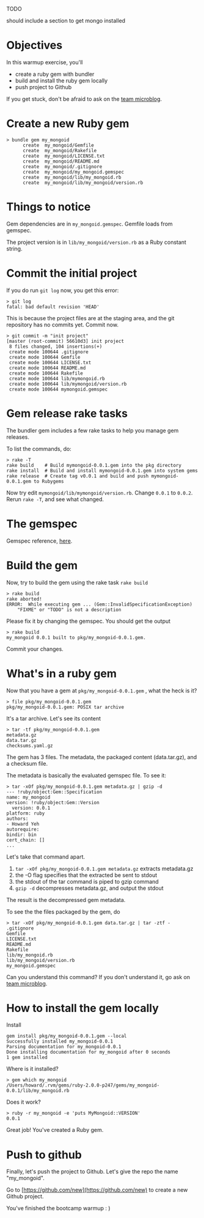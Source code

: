 TODO

should include a section to get mongo installed

# Objectives

In this warmup exercise, you'll

+ create a ruby gem with bundler
+ build and install the ruby gem locally
+ push project to Github

If you get stuck, don't be afraid to ask on the [team microblog](http://rubybootcamp01.wordpress.com/).

# Create a new Ruby gem

```
> bundle gem my_mongoid
      create  my_mongoid/Gemfile
      create  my_mongoid/Rakefile
      create  my_mongoid/LICENSE.txt
      create  my_mongoid/README.md
      create  my_mongoid/.gitignore
      create  my_mongoid/my_mongoid.gemspec
      create  my_mongoid/lib/my_mongoid.rb
      create  my_mongoid/lib/my_mongoid/version.rb
```

# Things to notice

Gem dependencies are in `my_mongoid.gemspec`. Gemfile loads from gemspec.

The project version is in `lib/my_mongoid/version.rb` as a Ruby constant string.

# Commit the initial project

If you do run `git log` now, you get this error:

```
> git log
fatal: bad default revision 'HEAD'
```

This is because the project files are at the staging area, and the git repository has no commits yet. Commit now.

```
> git commit -m "init project"
[master (root-commit) 56610d3] init project
 8 files changed, 104 insertions(+)
 create mode 100644 .gitignore
 create mode 100644 Gemfile
 create mode 100644 LICENSE.txt
 create mode 100644 README.md
 create mode 100644 Rakefile
 create mode 100644 lib/mymongoid.rb
 create mode 100644 lib/mymongoid/version.rb
 create mode 100644 mymongoid.gemspec
```

# Gem release rake tasks

The bundler gem includes a few rake tasks to help you manage gem releases.

To list the commands, do:

```
> rake -T
rake build    # Build mymongoid-0.0.1.gem into the pkg directory
rake install  # Build and install mymongoid-0.0.1.gem into system gems
rake release  # Create tag v0.0.1 and build and push mymongoid-0.0.1.gem to Rubygems
```

Now try edit `mymongoid/lib/mymongoid/version.rb`. Change `0.0.1` to `0.0.2`. Rerun `rake -T`, and see what changed.

# The gemspec

Gemspec reference, [here](http://guides.rubygems.org/specification-reference/).

# Build the gem

Now, try to build the gem using the rake task `rake build`

```
> rake build
rake aborted!
ERROR:  While executing gem ... (Gem::InvalidSpecificationException)
    "FIXME" or "TODO" is not a description
```

Please fix it by changing the gemspec. You should get the output

```
> rake build
my_mongoid 0.0.1 built to pkg/my_mongoid-0.0.1.gem.
```

Commit your changes.

# What's in a ruby gem

Now that you have a gem at `pkg/my_mongoid-0.0.1.gem` , what the heck is it?

```
> file pkg/my_mongoid-0.0.1.gem
pkg/my_mongoid-0.0.1.gem: POSIX tar archive
```

It's a tar archive. Let's see its content

```
> tar -tf pkg/my_mongoid-0.0.1.gem
metadata.gz
data.tar.gz
checksums.yaml.gz
```

The gem has 3 files. The metadata, the packaged content (data.tar.gz), and a checksum file.

The metadata is basically the evaluated gemspec file. To see it:

```
> tar -xOf pkg/my_mongoid-0.0.1.gem metadata.gz | gzip -d
--- !ruby/object:Gem::Specification
name: my_mongoid
version: !ruby/object:Gem::Version
  version: 0.0.1
platform: ruby
authors:
- Howard Yeh
autorequire:
bindir: bin
cert_chain: []
...
```

Let's take that command apart.

1. `tar -xOf pkg/my_mongoid-0.0.1.gem metadata.gz` extracts metadata.gz
2. the -O flag specifies that the extracted be sent to stdout
3. the stdout of the tar command is piped to gzip command
4. `gzip -d` decompresses metadata.gz, and output the stdout

The result is the decompressed gem metadata.

To see the the files packaged by the gem, do

```
> tar -xOf pkg/my_mongoid-0.0.1.gem data.tar.gz | tar -ztf -
.gitignore
Gemfile
LICENSE.txt
README.md
Rakefile
lib/my_mongoid.rb
lib/my_mongoid/version.rb
my_mongoid.gemspec
```

Can you understand this command? If you don't understand it, go ask on [team microblog](http://rubybootcamp01.wordpress.com/).

# How to install the gem locally

Install

```
gem install pkg/my_mongoid-0.0.1.gem --local
Successfully installed my_mongoid-0.0.1
Parsing documentation for my_mongoid-0.0.1
Done installing documentation for my_mongoid after 0 seconds
1 gem installed
```

Where is it installed?

```
> gem which my_mongoid
/Users/howard/.rvm/gems/ruby-2.0.0-p247/gems/my_mongoid-0.0.1/lib/my_mongoid.rb
```

Does it work?

```
> ruby -r my_mongoid -e 'puts MyMongoid::VERSION'
0.0.1
```

Great job! You've created a Ruby gem.

# Push to github

Finally, let's push the project to Github. Let's give the repo the name "my_mongoid".

Go to [https://github.com/new](https://github.com/new) to create a new Github project.

You've finished the bootcamp warmup : )